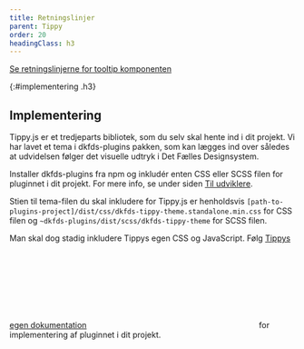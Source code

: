 ```yaml
---
title: Retningslinjer
parent: Tippy
order: 20
headingClass: h3
---
```


<a href="/komponenter/tooltip/#retningslinjer">Se retningslinjerne for tooltip komponenten</a>

{:#implementering .h3}
## Implementering

Tippy.js er et tredjeparts bibliotek, som du selv skal hente ind i dit projekt. Vi har lavet et tema i dkfds-plugins pakken, som kan lægges ind over således at udvidelsen følger det visuelle udtryk i Det Fælles Designsystem.

Installer dkfds-plugins fra npm og inkludér enten CSS eller SCSS filen for pluginnet i dit projekt. For mere info, se under siden <a href="/omdesignsystemet/tiludviklere/">Til udviklere</a>.

Stien til tema-filen du skal inkludere for Tippy.js er henholdsvis `[path-to-plugins-project]/dist/css/dkfds-tippy-theme.standalone.min.css` for CSS filen og `~dkfds-plugins/dist/scss/dkfds-tippy-theme` for SCSS filen.

Man skal dog stadig inkludere Tippys egen CSS og JavaScript. Følg <a href="https://atomiks.github.io/tippyjs/" class="icon-link">Tippys egen dokumentation<svg class="icon-svg "><use xlink:href="#open-in-new"></use></svg></a> for implementering af pluginnet i dit projekt.
